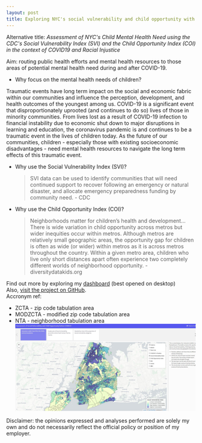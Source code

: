 ```yaml
---
layout: post
title: Exploring NYC's social vulnerability and child opportunity with the intent of assessing child mental health need in the context of COVID-19 and racial injustice
---
```

Alternative title: *Assessment of NYC's Child Mental Health Need using the CDC's Social Vulnerability Index (SVI) and the Child Opportunity Index (COI) in the context of COVID19 and Racial Injustice*  

Aim: routing public health efforts and mental health resources to those areas of potential mental health need during and after COVID-19. 

- Why focus on the mental health needs of children?  

Traumatic events have long term impact on the social and economic fabric within our communities and influence the perception, development, and health outcomes of the youngest among us. COVID-19 is a significant event that disproportionately uprooted (and continues to do so) lives of those in minority communities. From lives lost as a result of COVID-19 infection to financial instability due to economic shut down to major disruptions in learning and education, the coronavirus pandemic is and continues to be a traumatic event in the lives of children today. As the future of our communities, children - especially those with existing socioeconomic disadvantages - need mental health resources to navigate the long term effects of this traumatic event. 

- Why use the Social Vulnerability Index (SVI)?

  > SVI data can be used to identify communities that will need continued support to recover following an emergency or natural disaster, and allocate emergency preparedness funding by community need. - CDC

- Why use the Child Opportunity Index (COI)?

  > Neighborhoods matter for children’s health and development... There is wide variation in child opportunity across metros but wider inequities occur within metros. Although metros are relatively small geographic areas, the opportunity gap for children is often as wide (or wider) within metros as it is across metros throughout the country. Within a given metro area, children who live only short distances apart often experience two completely different worlds of neighborhood opportunity. - diversitydatakids.org

Find out more by exploring my [dashboard](https://jensennhu.github.io/covid19_mh_need/) (best opened on desktop)  
Also, [visit the project on GitHub](https://github.com/jensennhu/covid19_mh_need).  
Accronym ref:  
- ZCTA - zip code tabulation area  
- MODZCTA - modified zip code tabulation area  
- NTA - neighborhood tabulation area  
![mh_needs_svi_dash2](/images/mh_needs_svi_dash.PNG)

Disclaimer: the opinions expressed and analyses performed are solely my own and do not necessarily reflect the official policy or position of my employer.

